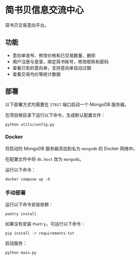 # 简书贝信息交流中心

简书贝交易意向平台。

## 功能

- 意向单发布、修改价格和已交易数量、删除
- 用户注册与登录，绑定简书账号，修改昵称和密码
- 查看已有的意向单，支持意向单自动过期
- 查看交易均价等统计数据

## 部署

以下部署方式均需要在 `27017` 端口启动一个 MongoDB 服务器。

在项目根目录下运行以下命令，生成默认配置文件：

```
python utils/config.py
```

### Docker

将启动的 MongoDB 服务器添加到名为 `mongodb` 的 Docker 网络中。

在配置文件中将 `db.host` 改为 `mongodb`。

运行以下命令：

```
docker compose up -d
```

### 手动部署

运行以下命令安装依赖：

```
poetry install
```

如果没有安装 `Poetry`，可运行以下命令：

```
pip install -r requirements.txt
```

启动服务：

```
python main.py
```